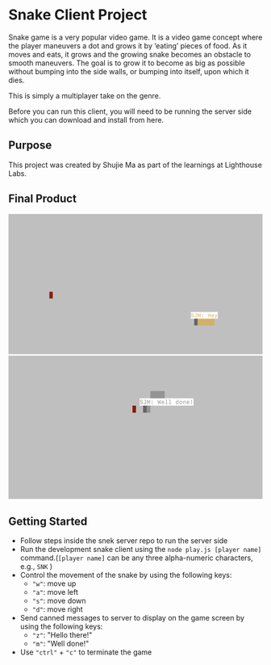 # Snake Client Project

Snake game is a very popular video game. It is a video game concept where the player maneuvers a dot and grows it by ‘eating’ pieces of food. As it moves and eats, it grows and the growing snake becomes an obstacle to smooth maneuvers. The goal is to grow it to become as big as possible without bumping into the side walls, or bumping into itself, upon which it dies.

This is simply a multiplayer take on the genre.

Before you can run this client, you will need to be running the server side which you can download and install from here.

## Purpose
This project was created by Shujie Ma as part of the learnings at Lighthouse Labs. 

## Final Product

!["Project screenshot"](/snake_client_01.png)
!["Project screenshot"](/snake_client_02.png)


## Getting Started

- Follow steps inside the snek server repo to run the server side
- Run the development snake client using the `node play.js [player name]` command.(`[player name]` can be any three alpha-numeric characters, e.g., `SNK` )
- Control the movement of the snake by using the following keys:
  - `"w"`: move up
  - `"a"`: move left
  - `"s"`: move down
  - `"d"`: move right
- Send canned messages to server to display on the game screen by using the following keys:
  - `"z"`: "Hello there!"
  - `"m"`: "Well done!"
- Use `"ctrl"` + `"c"` to terminate the game